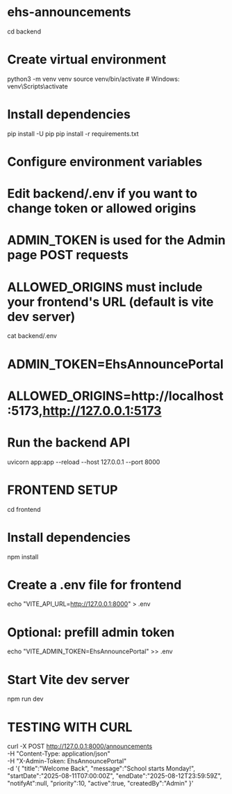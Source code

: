 # ehs-announcements
cd backend

# Create virtual environment
python3 -m venv venv
source venv/bin/activate        # Windows: venv\Scripts\activate

# Install dependencies
pip install -U pip
pip install -r requirements.txt

# Configure environment variables
# Edit backend/.env if you want to change token or allowed origins
# ADMIN_TOKEN is used for the Admin page POST requests
# ALLOWED_ORIGINS must include your frontend's URL (default is vite dev server)
cat backend/.env
# ADMIN_TOKEN=EhsAnnouncePortal
# ALLOWED_ORIGINS=http://localhost:5173,http://127.0.0.1:5173

# Run the backend API
uvicorn app:app --reload --host 127.0.0.1 --port 8000


# FRONTEND SETUP
cd frontend

# Install dependencies
npm install

# Create a .env file for frontend
echo "VITE_API_URL=http://127.0.0.1:8000" > .env
# Optional: prefill admin token
echo "VITE_ADMIN_TOKEN=EhsAnnouncePortal" >> .env

# Start Vite dev server
npm run dev

# TESTING WITH CURL
curl -X POST http://127.0.0.1:8000/announcements \
  -H "Content-Type: application/json" \
  -H "X-Admin-Token: EhsAnnouncePortal" \
  -d '{
    "title":"Welcome Back",
    "message":"School starts Monday!",
    "startDate":"2025-08-11T07:00:00Z",
    "endDate":"2025-08-12T23:59:59Z",
    "notifyAt":null,
    "priority":10,
    "active":true,
    "createdBy":"Admin"
  }'